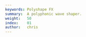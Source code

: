 ```yaml
---
keywords: Polyshape FX
summary:  A polyphonic wave shaper.
weight:   50
index:    01
author:   chris
---
```

